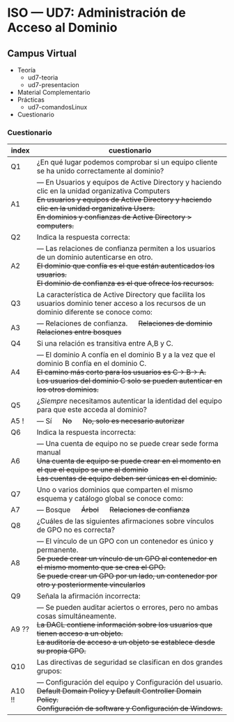 # ISO — UD7: Administración de Acceso al Dominio


## Campus Virtual

- Teoría
  - ud7-teoria
  - ud7-presentacion
- Material Complementario <!--WindowsServer-->
- Prácticas
  - ud7-comandosLinux
- Cuestionario


### Cuestionario

| index | cuestionario |
| ---   | --- |
| Q1    | ¿En qué lugar podemos comprobar si un equipo cliente se ha unido correctamente al dominio?
| A1    | — En Usuarios y equipos de Active Directory y haciendo clic en la unidad organizativa Computers <br> ~~En usuarios y equipos de Active Directory y haciendo clic en la unidad organizativa Users.~~ <br> ~~En dominios y confianzas de Active Directory > computers.~~
| Q2    | Indica la respuesta correcta:
| A2    | — Las relaciones de confianza permiten a los usuarios de un dominio autenticarse en otro. <br> ~~El dominio que confía es el que están autenticados los usuarios.~~ <br> ~~El dominio de confianza es el que ofrece los recursos.~~
| Q3    | La característica de Active Directory que facilita los usuarios dominio tener acceso a los recursos de un dominio diferente se conoce como:
| A3    | — Relaciones de confianza. &emsp; ~~Relaciones de dominio~~ ~~Relaciones entre bosques~~
| Q4    | Si una relación es transitiva entre A,B y C.
| A4    | — El dominio A  confía en el dominio B y a la vez que el dominio B confía en el dominio C. <br> ~~El camino más corto para los usuarios  es C-> B-> A.~~ <br> ~~Los usuarios del dominio C solo se pueden autenticar en los otros dominios.~~
| Q5    | ¿*Siempre* necesitamos  autenticar la identidad del equipo para que este acceda al dominio?
| A5 !  | — Sí &emsp; ~~No~~ &emsp; ~~No, solo es necesario autorizar~~
| Q6    | Indica la respuesta incorrecta:
| A6    | — Una cuenta de equipo no se puede crear sede forma manual <br> ~~Una cuenta de equipo se puede crear en el momento en el que el equipo se une al dominio~~ <br> ~~Las cuentas de equipo deben ser únicas en el dominio.~~
| Q7    | Uno o varios dominios que comparten el mismo esquema y  catálogo global se conoce como:
| A7    | — Bosque &emsp; ~~Árbol~~ &emsp; ~~Relaciones de confianza~~
| Q8    | ¿Cuáles de las siguientes afirmaciones sobre vínculos de GPO no es correcta?
| A8    | — El vínculo de un GPO con un contenedor es único y permanente. <br> ~~Se puede crear un vínculo de un GPO al contenedor en el mismo momento que se crea el GPO.~~ <br> ~~Se puede crear un GPO por un lado, un contenedor por otro y posteriormente vincularlos~~
| Q9    | Señala la afirmación incorrecta:
| A9 ?? | — Se pueden auditar aciertos o errores, pero no ambas cosas simultáneamente. <br> ~~La DACL contiene información sobre los usuarios que tienen acceso a un objeto.~~ <br> ~~La auditoría de acceso a un objeto se establece desde su propia GPO.~~
| Q10   | Las directivas de seguridad se clasifican en dos grandes grupos:
| A10 !!| — Configuración del equipo y Configuración del usuario. <br> ~~Default Domain Policy y Default Controller Domain Policy.~~ <br> ~~Configuración de software y Configuración de Windows.~~